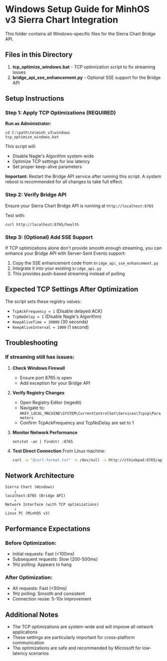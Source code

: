 # Windows Setup Guide for MinhOS v3 Sierra Chart Integration

This folder contains all Windows-specific files for the Sierra Chart Bridge API.

## Files in this Directory

1. **tcp_optimize_windows.bat** - TCP optimization script to fix streaming issues
2. **bridge_api_sse_enhancement.py** - Optional SSE support for the Bridge API

## Setup Instructions

### Step 1: Apply TCP Optimizations (REQUIRED)

**Run as Administrator:**

```batch
cd C:\path\to\minh_v3\windows
tcp_optimize_windows.bat
```

This script will:
- Disable Nagle's Algorithm system-wide
- Optimize TCP settings for low latency
- Set proper keep-alive parameters

**Important:** Restart the Bridge API service after running this script. A system reboot is recommended for all changes to take full effect.

### Step 2: Verify Bridge API

Ensure your Sierra Chart Bridge API is running at `http://localhost:8765`

Test with:
```batch
curl http://localhost:8765/health
```

### Step 3: (Optional) Add SSE Support

If TCP optimizations alone don't provide smooth enough streaming, you can enhance your Bridge API with Server-Sent Events support:

1. Copy the SSE enhancement code from `bridge_api_sse_enhancement.py`
2. Integrate it into your existing `bridge_api.py`
3. This provides push-based streaming instead of polling

## Expected TCP Settings After Optimization

The script sets these registry values:
- `TcpAckFrequency = 1` (Disable delayed ACK)
- `TcpNoDelay = 1` (Disable Nagle's Algorithm)
- `KeepAliveTime = 30000` (30 seconds)
- `KeepAliveInterval = 1000` (1 second)

## Troubleshooting

### If streaming still has issues:

1. **Check Windows Firewall**
   - Ensure port 8765 is open
   - Add exception for your Bridge API

2. **Verify Registry Changes**
   - Open Registry Editor (regedit)
   - Navigate to: `HKEY_LOCAL_MACHINE\SYSTEM\CurrentControlSet\Services\Tcpip\Parameters`
   - Confirm TcpAckFrequency and TcpNoDelay are set to 1

3. **Monitor Network Performance**
   ```batch
   netstat -an | findstr :8765
   ```

4. **Test Direct Connection**
   From Linux machine:
   ```bash
   curl -w "@curl-format.txt" -o /dev/null -s http://cthinkpad:8765/api/market_data
   ```

## Network Architecture

```
Sierra Chart (Windows)
    ↓
localhost:8765 (Bridge API)
    ↓
Network Interface (with TCP optimizations)
    ↓
Linux PC (MinhOS v3)
```

## Performance Expectations

### Before Optimization:
- Initial requests: Fast (<100ms)
- Subsequent requests: Slow (200-500ms)
- 1Hz polling: Appears to hang

### After Optimization:
- All requests: Fast (<50ms)
- 1Hz polling: Smooth and consistent
- Connection reuse: 5-10x improvement

## Additional Notes

- The TCP optimizations are system-wide and will improve all network applications
- These settings are particularly important for cross-platform communication
- The optimizations are safe and recommended by Microsoft for low-latency scenarios